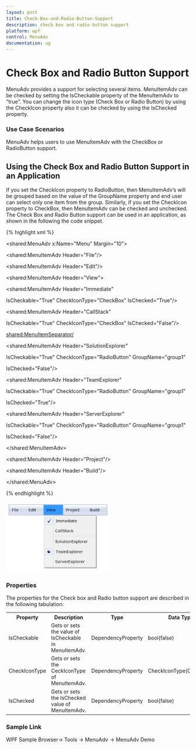 ```yaml
---
layout: post
title: Check-Box-and-Radio-Button-Support
description: check box and radio button support
platform: wpf
control: MenuAdv
documentation: ug
---
```


# Check Box and Radio Button Support

MenuAdv provides a support for selecting several items. MenuItemAdv can be checked by setting the IsCheckable property of the MenuItemAdv to “true”. You can change the icon type (Check Box or Radio Button) by using the CheckIcon property also it can be checked by using the IsChecked property.

### Use Case Scenarios

MenuAdv helps users to use MenuItemAdv with the CheckBox or RadioButton support.

## Using the Check Box and Radio Button Support in an Application

If you set the CheckIcon property to RadioButton, then MenuItemAdv’s will be grouped based on the value of the GroupName property and end user can select only one item from the group. Similarly, if you set the CheckIcon property to CheckBox, then MenuItemAdv can be checked and unchecked. The Check Box and Radio Button support can be used in an application, as shown in the following the code snippet.

{% highlight xml %}




<shared:MenuAdv x:Name="Menu" Margin="10">

<shared:MenuItemAdv Header="File"/>

<shared:MenuItemAdv Header="Edit"/>

<shared:MenuItemAdv Header="View">

<shared:MenuItemAdv Header="Immediate" 

IsCheckable="True" CheckIconType="CheckBox" IsChecked="True"/>

<shared:MenuItemAdv Header="CallStack" 

IsCheckable="True" CheckIconType="CheckBox" IsChecked="False"/>

<shared:MenuItemSeparator/>

<shared:MenuItemAdv Header="SolutionExplorer" 

IsCheckable="True" CheckIconType="RadioButton" GroupName="group1" 

IsChecked="False"/>

<shared:MenuItemAdv Header="TeamExplorer" 

IsCheckable="True" CheckIconType="RadioButton" GroupName="group1" 

IsChecked="True"/>

<shared:MenuItemAdv Header="ServerExplorer" 

IsCheckable="True" CheckIconType="RadioButton" GroupName="group1" 

IsChecked="False"/>

</shared:MenuItemAdv>

<shared:MenuItemAdv Header="Project"/>

<shared:MenuItemAdv Header="Build"/>

</shared:MenuAdv>

{% endhighlight %}

![](Check-Box-and-Radio-Button-Support_images/Check-Box-and-Radio-Button-Support_img1.png)



### Properties

The properties for the Check box and Radio button support are described in the following tabulation:   



<table>
<tr>
<th>
Property </th><th>
Description </th><th>
Type </th><th>
Data Type </th></tr>
<tr>
<td>
IsCheckable</td><td>
Gets or sets the value of IsCheckable in MenuItemAdv.</td><td>
DependencyProperty</td><td>
bool(false)</td></tr>
<tr>
<td>
CheckIconType</td><td>
Gets or sets the CeckIconType of MenuItemAdv.</td><td>
DependencyProperty</td><td>
CheckIconType(CheckBox)</td></tr>
<tr>
<td>
IsChecked</td><td>
Gets or sets the IsChecked value of MenuItemAdv.</td><td>
DependencyProperty</td><td>
bool(false)</td></tr>
</table>


### Sample Link

WPF Sample Browser-> Tools -> MenuAdv -> MenuAdv Demo

